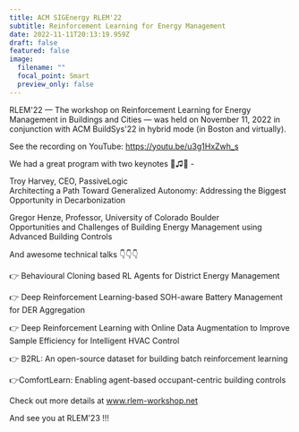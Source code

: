 ```yaml
---
title: ACM SIGEnergy RLEM'22
subtitle: Reinforcement Learning for Energy Management
date: 2022-11-11T20:13:19.959Z
draft: false
featured: false
image:
  filename: ""
  focal_point: Smart
  preview_only: false
---
```

RLEM'22 — The workshop on Reinforcement Learning for Energy Management in Buildings and Cities —  was held on November 11, 2022 in conjunction with ACM BuildSys'22 in hybrid mode (in Boston and virtually). 

See the recording on YouTube: <https://youtu.be/u3g1HxZwh_s>

We had a great program with two keynotes 🔑♫🎵 - 

Troy Harvey, CEO, PassiveLogic \
Architecting a Path Toward Generalized Autonomy: Addressing the Biggest Opportunity in Decarbonization 

Gregor Henze, Professor, University of Colorado Boulder\
Opportunities and Challenges of Building Energy Management using Advanced Building Controls 

And awesome technical talks 👇👇👇 

👉 Behavioural Cloning based RL Agents for District Energy Management 

👉 Deep Reinforcement Learning-based SOH-aware Battery Management for DER Aggregation 

👉 Deep Reinforcement Learning with Online Data Augmentation to Improve Sample Efficiency for Intelligent HVAC Control 

👉 B2RL: An open-source dataset for building batch reinforcement learning 

👉ComfortLearn: Enabling agent-based occupant-centric building controls 

Check out more details at www.rlem-workshop.net

And see you at RLEM'23 !!!